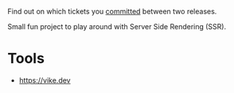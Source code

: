 Find out on which tickets you [committed](https://github.com/signed/committed) between two releases.

Small fun project to play around with Server Side Rendering (SSR).

# Tools

- https://vike.dev
